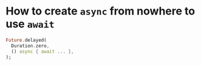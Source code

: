 # How to create `async` from nowhere to use `await`
```dart
Future.delayed(
  Duration.zero,
  () async { await ... },
);
```
